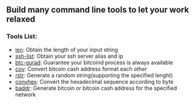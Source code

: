 ## Build many command line tools to let your work relaxed

### Tools List:

- [len](https://github.com/qshuai/commandlineTool/tree/master/len): Obtain the length of your input string
- [ssh-list](https://github.com/qshuai/commandlineTool/tree/master/ssh-list): Obtain your ssh server alias and ip
- [btc-gurad](https://github.com/qshuai/commandlineTool/tree/master/btc-guard): Guarantee your bitcoind process is always available
- [cov](https://github.com/qshuai/Tools/tree/master/cov): Convert bitcoin cash address format each other
- [rstr](https://github.com/qshuai/Tools/tree/master/rstr): Generate a random string(supporting the specified lenght)
- [convhex](https://github.com/qshuai/Tools/tree/master/convhex): Convert the hexadecimal sequence according to byte
- [baddr](https://github.com/qshuai/Tools/tree/master/baddr): Generate bitcoin or bitcoin cash address for the specified network
